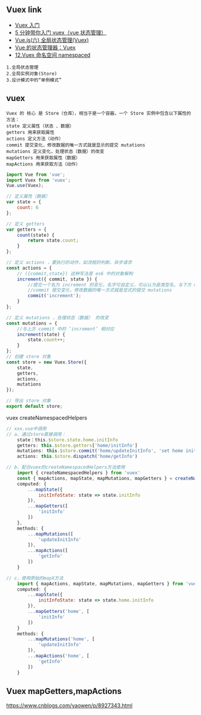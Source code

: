 ## Vuex link

-   [Vuex 入门](https://www.jianshu.com/p/b014ff74bdb6)
-   [5 分钟带你入门 vuex（vue 状态管理）](https://baijiahao.baidu.com/s?id=1618794879569468435&wfr=spider&for=pc)
-   [Vue.js(六) 全局状态管理(Vuex)](https://blog.csdn.net/vbirdbest/article/details/85289630)
-   [Vue 的状态管理器：Vuex](https://blog.csdn.net/u011068996/article/details/82215838)
-   [12.Vuex 命名空间 namespaced](https://blog.csdn.net/lzb348110175/article/details/89387495)

```
1.全局状态管理
2.全局实例对象(Store)
3.设计模式中的“单例模式”
```

## vuex

```
Vuex 的 核心 是 Store（仓库），相当于是一个容器，一个 Store 实例中包含以下属性的方法：
state 定义属性（状态 、数据）
getters 用来获取属性
actions 定义方法（动作）
commit 提交变化，修改数据的唯一方式就是显示的提交 mutations
mutations 定义变化，处理状态（数据）的改变
mapGetters 用来获取属性（数据）
mapActions 用来获取方法（动作）
```

```js
import Vue from 'vue';
import Vuex from 'vuex';
Vue.use(Vuex);

// 定义属性（数据）
var state = {
	count: 6
};

// 定义 getters
var getters = {
	count(state) {
		return state.count;
	}
};

// 定义 actions ，要执行的动作，如流程的判断、异步请求
const actions = {
	// ({commit,state}) 这种写法是 es6 中的对象解构
	increment({ commit, state }) {
		//提交一个名为 increment 的变化，名字可自定义，可以认为是类型名，与下方 mutations 中的 increment 对应
		//commit 提交变化，修改数据的唯一方式就是显式的提交 mutations
		commit('increment');
	}
};

// 定义 mutations ，处理状态（数据） 的改变
const mutations = {
	//与上方 commit 中的 ‘increment’ 相对应
	increment(state) {
		state.count++;
	}
};
// 创建 store 对象
const store = new Vuex.Store({
	state,
	getters,
	actions,
	mutations
});

// 导出 store 对象
export default store;
```

vuex createNamespacedHelpers

```js
// xxx.vue中调用
// a、通过store直接调用：
    state：this.$store.state.home.initInfo
    getters: this.$store.getters['home/initInfo']
    mutations: this.$store.commit('home/updateInitInfo', 'set home init info')
    actions: this.$store.dispatch('home/getInfo')

// b、配合vuex的createNamespacedHelpers方法使用
    import { createNamespacedHelpers } from 'vuex'
    const { mapActions, mapState, mapMutations, mapGetters } = createNamespacedHelpers('home')
    computed: {
        ...mapState({
            initInfoState: state => state.initInfo
        }),
        ...mapGetters([
            'initInfo'
        ])
    },
    methods: {
        ...mapMutations([
            'updateInitInfo'
        ]),
        ...mapActions([
            'getInfo'
        ])
    }

// c、使用原始的mapX方法
    import { mapActions, mapState, mapMutations, mapGetters } from 'vuex'
    computed: {
        ...mapState({
            initInfoState: state => state.home.initInfo
        }),
        ...mapGetters('home', [
            'initInfo'
        ])
    }
    methods: {
        ...mapMutations('home', [
            'updateInitInfo'
        ]),
        ...mapActions('home', [
            'getInfo'
        ])
    }
```

## Vuex mapGetters,mapActions

https://www.cnblogs.com/yaowen/p/8927343.html
